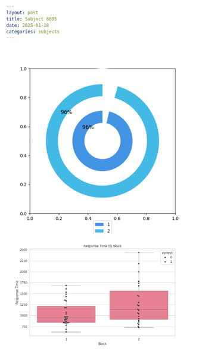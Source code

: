 ```yaml
---
layout: post
title: Subject 8005
date: 2025-01-18
categories: subjects
---
```


![](data/8005/run-22/8005__acc_test.png)
![](data/8005/run-22/8005_rt.png)
